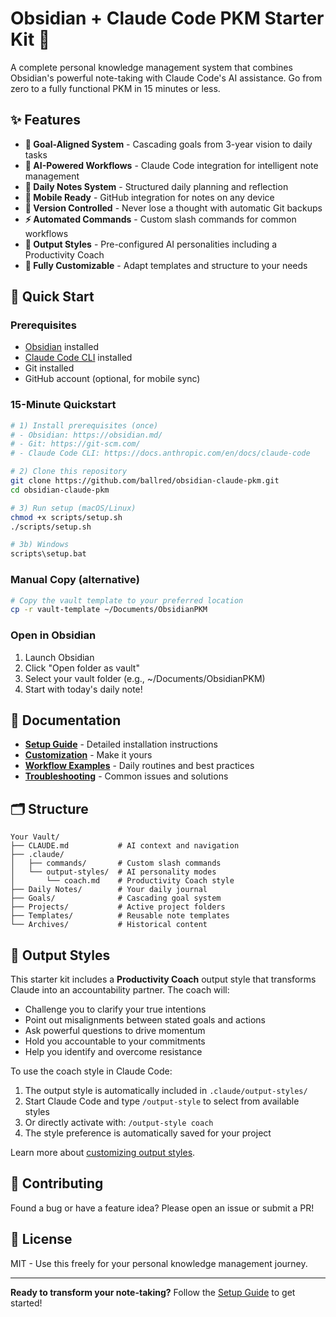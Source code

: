 # Obsidian + Claude Code PKM Starter Kit 🚀

A complete personal knowledge management system that combines Obsidian's powerful note-taking with Claude Code's AI assistance. Go from zero to a fully functional PKM in 15 minutes or less.

## ✨ Features

- **🎯 Goal-Aligned System** - Cascading goals from 3-year vision to daily tasks
- **🤖 AI-Powered Workflows** - Claude Code integration for intelligent note management
- **📅 Daily Notes System** - Structured daily planning and reflection
- **📱 Mobile Ready** - GitHub integration for notes on any device
- **🔄 Version Controlled** - Never lose a thought with automatic Git backups
- **⚡ Automated Commands** - Custom slash commands for common workflows
- **🧠 Output Styles** - Pre-configured AI personalities including a Productivity Coach
- **🎨 Fully Customizable** - Adapt templates and structure to your needs

## 🚀 Quick Start

### Prerequisites
- [Obsidian](https://obsidian.md/) installed
- [Claude Code CLI](https://docs.anthropic.com/en/docs/claude-code) installed
- Git installed
- GitHub account (optional, for mobile sync)

### 15-Minute Quickstart
```bash
# 1) Install prerequisites (once)
# - Obsidian: https://obsidian.md/
# - Git: https://git-scm.com/
# - Claude Code CLI: https://docs.anthropic.com/en/docs/claude-code

# 2) Clone this repository
git clone https://github.com/ballred/obsidian-claude-pkm.git
cd obsidian-claude-pkm

# 3) Run setup (macOS/Linux)
chmod +x scripts/setup.sh
./scripts/setup.sh

# 3b) Windows
scripts\setup.bat
```

### Manual Copy (alternative)
```bash
# Copy the vault template to your preferred location
cp -r vault-template ~/Documents/ObsidianPKM
```

### Open in Obsidian
1. Launch Obsidian
2. Click "Open folder as vault"
3. Select your vault folder (e.g., ~/Documents/ObsidianPKM)
4. Start with today's daily note!

## 📖 Documentation

- **[Setup Guide](docs/SETUP_GUIDE.md)** - Detailed installation instructions
- **[Customization](docs/CUSTOMIZATION.md)** - Make it yours
- **[Workflow Examples](docs/WORKFLOW_EXAMPLES.md)** - Daily routines and best practices
- **[Troubleshooting](docs/TROUBLESHOOTING.md)** - Common issues and solutions

## 🗂️ Structure

```
Your Vault/
├── CLAUDE.md           # AI context and navigation
├── .claude/
│   ├── commands/       # Custom slash commands
│   └── output-styles/  # AI personality modes
│       └── coach.md    # Productivity Coach style
├── Daily Notes/        # Your daily journal
├── Goals/              # Cascading goal system
├── Projects/           # Active project folders
├── Templates/          # Reusable note templates
└── Archives/           # Historical content
```

## 🧠 Output Styles

This starter kit includes a **Productivity Coach** output style that transforms Claude into an accountability partner. The coach will:

- Challenge you to clarify your true intentions
- Point out misalignments between stated goals and actions
- Ask powerful questions to drive momentum
- Hold you accountable to your commitments
- Help you identify and overcome resistance

To use the coach style in Claude Code:
1. The output style is automatically included in `.claude/output-styles/`
2. Start Claude Code and type `/output-style` to select from available styles
3. Or directly activate with: `/output-style coach`
4. The style preference is automatically saved for your project

Learn more about [customizing output styles](docs/CUSTOMIZATION.md#output-styles).

## 🤝 Contributing

Found a bug or have a feature idea? Please open an issue or submit a PR!

## 📄 License

MIT - Use this freely for your personal knowledge management journey.

---

**Ready to transform your note-taking?** Follow the [Setup Guide](docs/SETUP_GUIDE.md) to get started!